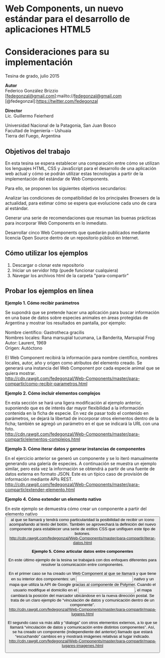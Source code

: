 # Web Components, un nuevo estándar para el desarrollo de aplicaciones HTML5  
# Consideraciones para su implementación

Tesina de grado, julio 2015

**Autor**  
Federico González Brizzio  
[fedegonzal@gmail.com]:mailto://fedegonzal@gmail.com
[@fedegonzal]:https://twitter.com/fedegonzal

**Director**  
Lic. Guillermo Feierherd 

Universidad Nacional de la Patagonia, San Juan Bosco  
Facultad de Ingeniería – Ushuaia  
Tierra del Fuego, Argentina

## Objetivos del trabajo

En esta tesina se espera establecer una comparación entre cómo se utilizan los lenguajes HTML, CSS y JavaScript para el desarrollo de una aplicación web actual y cómo se podrán utilizar estas tecnologías a partir de la implementación del estándar de Web Components.

Para ello, se proponen los siguientes objetivos secundarios:

Analizar las condiciones de compatibilidad de los principales Browsers de la actualidad, para estimar cómo se espera que evolucione cada uno de cara al estándar.

Generar una serie de recomendaciones que resuman las buenas prácticas para incorporar Web Components en lo inmediato.

Desarrollar cinco Web Components que quedarán publicados mediante licencia Open Source dentro de un repositorio público en Internet.

## Cómo utilizar los ejemplos

1. Descargar o clonar este repositorio
2. Iniciar un servidor http (puede funcionar cualquiera)
3. Navegar los archivos html de la carpeta "para-compartir"

## Probar los ejemplos en línea

**Ejemplo 1. Cómo recibir parámetros**

Se supondrá que se pretende hacer una aplicación para buscar información en una base de datos sobre especies animales en áreas protegidas de Argentina y mostrar los resultados en pantalla, por ejemplo:

Nombre científico: Gastrotheca gracilis  
Nombres locales: Rana marsupial tucumana, La Banderita, Marsupial Frog  
Autor: Laurent, 1969  
Origen: Autóctono  

El Web Component recibirá la información para nombre científico, nombres locales, autor, año y origen como atributos del elemento creado. Se generará una instancia del Web Component por cada especie animal que se quiera mostrar.  
http://cdn.rawgit.com/fedegonzal/Web-Components/master/para-compartir/como-recibir-parametros.html

**Ejemplo 2. Cómo incluir elementos complejos**

En esta sección se hará una ligera modificación al ejemplo anterior, suponiendo que es de interés dar mayor flexibilidad a la información contenida en la ficha de especie. En vez de pasar todo el contenido en parámetros, se dejará la libertad de incorporar otros elementos dentro de la ficha; también se agregó un parámetro en el que se indicará la URL con una foto.  
http://cdn.rawgit.com/fedegonzal/Web-Components/master/para-compartir/elementos-complejos.html

**Ejemplo 3. Cómo iterar datos y generar instancias de componentes**

En el ejercicio anterior se generó un componente y se lo iteró manualmente generando una galería de especies. A continuación se muestra un ejemplo similar, pero esta vez la información se obtendrá a partir de una fuente de datos externa en formato JSON. Este es un típico caso de provisión de información mediante APIs REST.  
http://cdn.rawgit.com/fedegonzal/Web-Components/master/para-compartir/extender-elemento.html

**Ejemplo 4. Cómo extender un elemento nativo**

En este ejemplo se demuestra cómo crear un componente a partir del elemento nativo <button> al que se llamará <button-extended> y tendrá como particularidad la posibilidad de recibir un ícono acompañando al texto del botón. También se aprovechará la definición del nuevo componente para establecer una serie de estilos CSS que unifiquen este tipo de botones.  
http://cdn.rawgit.com/fedegonzal/Web-Components/master/para-compartir/iterar-datos.html

**Ejemplo 5. Cómo articular datos entre componentes**  

En este último ejemplo de la tesina se trabajará con dos enfoques diferentes para resolver la comunicación entre componentes.

En el primer caso se ha creado un Web Component al que se llamará <mapa-lugares> y que tiene en su interior dos componentes: un <input> nativo y un mapa que utiliza la API de Google gracias al componente <google-map> de Polymer. Cuando el usuario modifique el domicilio en el <input>, el mapa cambiará la posición del marcador ubicándose en la nueva dirección postal. Se trata de un claro ejemplo de “vinculación de datos y comunicación dentro de un componente”.  
http://cdn.rawgit.com/fedegonzal/Web-Components/master/para-compartir/mapa-lugares.html

El segundo caso va más allá y “dialoga” con otros elementos externos, a lo que se llamará “vinculación de datos y comunicación entre distintos componentes”. Así, se ha creado un componente (independiente del anterior) llamado <imagenes-google> que estará “escuchando” cambios en <mapa-lugares> y mostrará imágenes relativas al lugar indicado.  
http://cdn.rawgit.com/fedegonzal/Web-Components/master/para-compartir/mapa-lugares-imagenes.html

